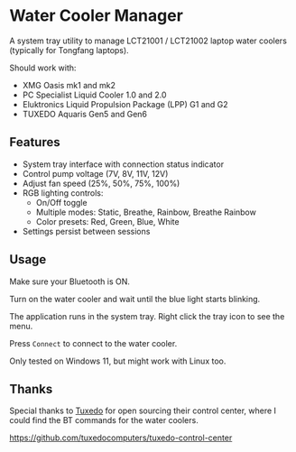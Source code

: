 # Water Cooler Manager

A system tray utility to manage LCT21001 / LCT21002 laptop water coolers (typically for Tongfang laptops).

Should work with:

- XMG Oasis mk1 and mk2
- PC Specialist Liquid Cooler 1.0 and 2.0
- Eluktronics Liquid Propulsion Package (LPP) G1 and G2
- TUXEDO Aquaris Gen5 and Gen6

## Features

- System tray interface with connection status indicator
- Control pump voltage (7V, 8V, 11V, 12V)
- Adjust fan speed (25%, 50%, 75%, 100%) 
- RGB lighting controls:
  - On/Off toggle
  - Multiple modes: Static, Breathe, Rainbow, Breathe Rainbow
  - Color presets: Red, Green, Blue, White
- Settings persist between sessions

## Usage

Make sure your Bluetooth is ON.

Turn on the water cooler and wait until the blue light starts blinking.

The application runs in the system tray. Right click the tray icon to see the menu. 

Press `Connect` to connect to the water cooler.

Only tested on Windows 11, but might work with Linux too.


## Thanks

Special thanks to [Tuxedo](https://tuxedocomputers.com/) for open sourcing their control center, where I could find the BT commands for the water coolers.

https://github.com/tuxedocomputers/tuxedo-control-center
